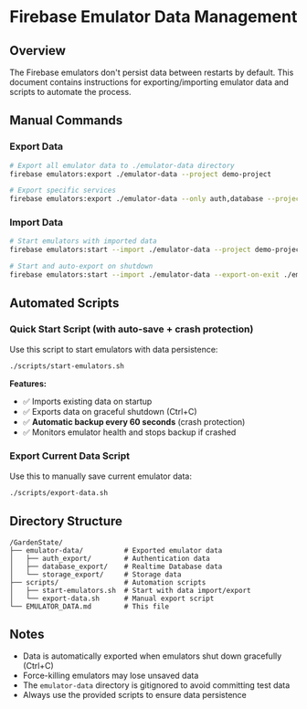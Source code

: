 # Firebase Emulator Data Management

## Overview
The Firebase emulators don't persist data between restarts by default. This document contains instructions for exporting/importing emulator data and scripts to automate the process.

## Manual Commands

### Export Data
```bash
# Export all emulator data to ./emulator-data directory
firebase emulators:export ./emulator-data --project demo-project

# Export specific services
firebase emulators:export ./emulator-data --only auth,database --project demo-project
```

### Import Data
```bash
# Start emulators with imported data
firebase emulators:start --import ./emulator-data --project demo-project

# Start and auto-export on shutdown
firebase emulators:start --import ./emulator-data --export-on-exit ./emulator-data --project demo-project
```

## Automated Scripts

### Quick Start Script (with auto-save + crash protection)
Use this script to start emulators with data persistence:
```bash
./scripts/start-emulators.sh
```

**Features:**
- ✅ Imports existing data on startup
- ✅ Exports data on graceful shutdown (Ctrl+C)
- ✅ **Automatic backup every 60 seconds** (crash protection)
- ✅ Monitors emulator health and stops backup if crashed

### Export Current Data Script
Use this to manually save current emulator data:
```bash
./scripts/export-data.sh
```

## Directory Structure
```
/GardenState/
├── emulator-data/          # Exported emulator data
│   ├── auth_export/        # Authentication data
│   ├── database_export/    # Realtime Database data
│   └── storage_export/     # Storage data
├── scripts/                # Automation scripts
│   ├── start-emulators.sh  # Start with data import/export
│   └── export-data.sh      # Manual export script
└── EMULATOR_DATA.md        # This file
```

## Notes
- Data is automatically exported when emulators shut down gracefully (Ctrl+C)
- Force-killing emulators may lose unsaved data
- The `emulator-data` directory is gitignored to avoid committing test data
- Always use the provided scripts to ensure data persistence